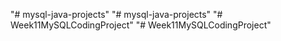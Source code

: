 "# mysql-java-projects" 
"# mysql-java-projects" 
"# Week11MySQLCodingProject" 
"# Week11MySQLCodingProject" 
